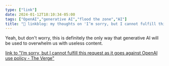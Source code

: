 ```yaml
---
type: ["link"]
date: 2024-01-12T18:10:34-05:00
tags: ["OpenAI","generative AI","flood the zone","AI"]
title: "🔗 linkblog: my thoughts on 'I’m sorry, but I cannot fulfill this request as it goes against OpenAI use policy - The Verge'"
---
```

Yeah, but don't worry, this is definitely the only way that generative AI will be used to overwhelm us with useless content.

[link to "I’m sorry, but I cannot fulfill this request as it goes against OpenAI use policy - The Verge"](https://www.theverge.com/2024/1/12/24036156/openai-policy-amazon-ai-listings)
